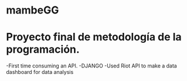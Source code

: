 # mambeGG
<h1>Proyecto final de metodología de la programación.</h1>
-First time consuming an API.
-DJANGO
-Used Riot API to make a data dashboard for data analysis
